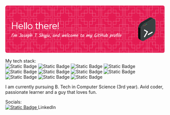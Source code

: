 ![Header](./github-banner.png)

My tech stack:<br>
![Static Badge](https://img.shields.io/badge/Python-white?style=flat&logo=python&logoColor=%232c6898&color=%2369add1)
![Static Badge](https://img.shields.io/badge/C-red?logo=c&logoColor=white&color=red)
![Static Badge](https://img.shields.io/badge/C%2B%2B-red?logo=cplusplus&logoColor=white&color=orange)
![Static Badge](https://img.shields.io/badge/R-red?logo=r&logoColor=white&color=%231c63bb)
![Static Badge](https://img.shields.io/badge/JavaScript-white?style=flat&logo=javascript&logoColor=white&color=%23efd71b)
![Static Badge](https://img.shields.io/badge/Java-white?style=flat&logo=https%3A%2F%2Ficons8.com%2Ficon%2F13679%2Fjava&logoColor=white&color=%23e21d2b)
![Static Badge](https://img.shields.io/badge/MySQL-white?style=flat&logo=mysql&logoColor=white&color=%234479A1)
![Static Badge](https://img.shields.io/badge/React-white?style=flat&logo=react&logoColor=white&color=%2361DAFB)
![Static Badge](https://img.shields.io/badge/VS%20Code-white?style=flat&logo=visualstudiocode&logoColor=white&color=%23007ACC)
![Static Badge](https://img.shields.io/badge/firebase-white?logo=firebase&logoColor=white&labelColor=%23FFCA28&color=%23FFCA28)
![Static Badge](https://img.shields.io/badge/PHP-white?logo=php&logoColor=white&color=%23777BB4)



I am currently pursuing B. Tech in Computer Science (3rd year). Avid coder, passionate learner and a guy that loves fun.


Socials:<br>
<a href="https://www.linkedin.com/in/joseph-t-shyju-a453341ba">
  <img alt="Static Badge" src="https://img.shields.io/badge/LinkedIn-white?logo=linkedin&labelColor=%230A66C2">
</a> 
LinkedIn
